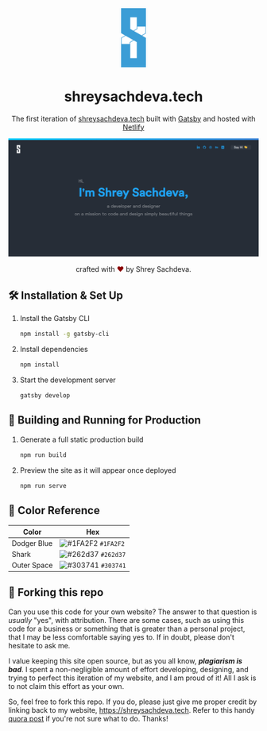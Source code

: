 <div align="center">
  <img alt="Logo" src="src/images/logo_blue.png" width="50" />
</div>
<h1 align="center">
  shreysachdeva.tech
</h1>
<p align="center">
  The first iteration of <a href="https://shreysachdeva.tech" target="_blank">shreysachdeva.tech</a> built with <a href="https://www.gatsbyjs.org/" target="_blank">Gatsby</a> and hosted with <a href="https://www.netlify.com/" target="_blank">Netlify</a>
</p>

<div align="center">
  <img alt="demo" src="src/images/screen.jpg" />
</div>

<p align="center">
crafted with <span style="color: #8b0000;">&hearts;</span> by Shrey Sachdeva.
</p>

## 🛠 Installation & Set Up

1. Install the Gatsby CLI

   ```sh
   npm install -g gatsby-cli
   ```

2. Install dependencies

   ```sh
   npm install
   ```

3. Start the development server

   ```sh
   gatsby develop
   ```

## 🚀 Building and Running for Production

1. Generate a full static production build

   ```sh
   npm run build
   ```

1. Preview the site as it will appear once deployed

   ```sh
   npm run serve
   ```

## 🎨 Color Reference

| Color          | Hex                                                                |
| -------------- | ------------------------------------------------------------------ |
| Dodger Blue    | ![#1FA2F2](https://via.placeholder.com/10/1FA2F2?text=+) `#1FA2F2` |
| Shark          | ![#262d37](https://via.placeholder.com/10/0a192f?text=+) `#262d37` |
| Outer Space    | ![#303741](https://via.placeholder.com/10/303741?text=+) `#303741` |

## 🚨 Forking this repo

Can you use this code for your own website? The answer to that question is _usually_ "yes", with attribution. There are some cases, such as using this code for a business or something that is greater than a personal project, that I may be less comfortable saying yes to. If in doubt, please don't hesitate to ask me.

I value keeping this site open source, but as you all know, _**plagiarism is bad**_. I spent a non-negligible amount of effort developing, designing, and trying to perfect this iteration of my website, and I am proud of it! All I ask is to not claim this effort as your own.

So, feel free to fork this repo. If you do, please just give me proper credit by linking back to my website, https://shreysachdeva.tech. Refer to this handy [quora post](https://www.quora.com/Is-it-bad-to-copy-other-peoples-code) if you're not sure what to do. Thanks!
